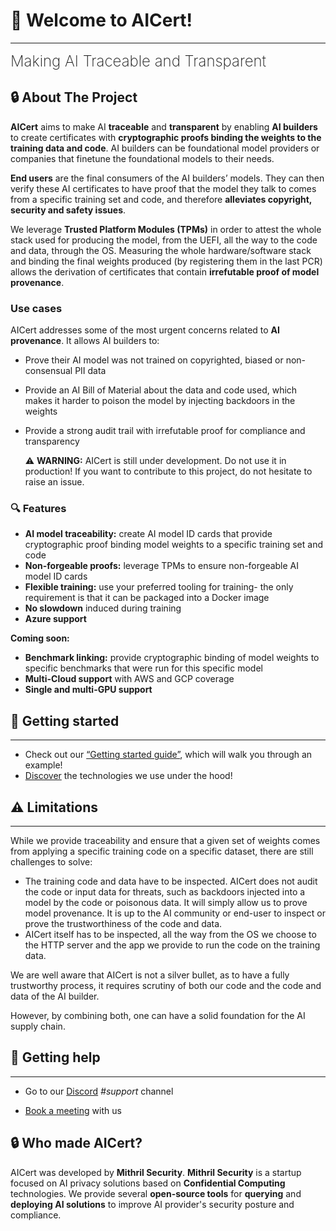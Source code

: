 # 👋 Welcome to AICert!
________________________________________________________

<font size="5"><span style="font-weight: 200">
Making AI Traceable and Transparent
</font></span>

## 🔒 About The Project

**AICert** aims to make AI **traceable** and **transparent** by enabling **AI builders** to create certificates with **cryptographic proofs binding the weights to the training data and code**. AI builders can be foundational model providers or companies that finetune the foundational models to their needs.

**End users** are the final consumers of the AI builders’ models. They can then verify these AI certificates to have proof that the model they talk to comes from a specific training set and code, and therefore **alleviates copyright, security and safety issues**.

We leverage **Trusted Platform Modules (TPMs)** in order to attest the whole stack used for producing the model, from the UEFI, all the way to the code and data, through the OS. Measuring the whole hardware/software stack and binding the final weights produced (by registering them in the last PCR) allows the derivation of certificates that contain **irrefutable proof of model provenance**.

### Use cases

AICert addresses some of the most urgent concerns related to **AI provenance**. It allows AI builders to:

+ Prove their AI model was not trained on copyrighted, biased or non-consensual PII data
+ Provide an AI Bill of Material about the data and code used, which makes it harder to poison the model by injecting backdoors in the weights
+ Provide a strong audit trail with irrefutable proof for compliance and transparency

  ⚠️ **WARNING:** AICert is still under development. Do not use it in production!
  If you want to contribute to this project, do not hesitate to raise an issue.

### 🔍 Features

+ **AI model traceability:** create AI model ID cards that provide cryptographic proof binding model weights to a specific training set and code
+ **Non-forgeable proofs:** leverage TPMs to ensure non-forgeable AI model ID cards
+ **Flexible training:** use your preferred tooling for training- the only requirement is that it can be packaged into a Docker image
+ **No slowdown** induced during training
+ **Azure support**

**Coming soon:**
+ **Benchmark linking:** provide cryptographic binding of model weights to specific benchmarks that were run for this specific model
+ **Multi-Cloud support** with AWS and GCP coverage
+ **Single and multi-GPU support**

## 🚀 Getting started
________________________________________________________

- Check out our [“Getting started guide”](./docs/getting-started/get-started.md), which will walk you through an example!
- [Discover](./docs/getting-started/tech-overview.md) the technologies we use under the hood!

## ⚠️ Limitations
________________________________________________________

While we provide traceability and ensure that a given set of weights comes from applying a specific training code on a specific dataset, there are still challenges to solve:

+ The training code and data have to be inspected. AICert does not audit the code or input data for threats, such as backdoors injected into a model by the code or poisonous data. It will simply allow us to prove model provenance. It is up to the AI community or end-user to inspect or prove the trustworthiness of the code and data. 
+ AICert itself has to be inspected, all the way from the OS we choose to the HTTP server and the app we provide to run the code on the training data.

We are well aware that AICert is not a silver bullet, as to have a fully trustworthy process, it requires scrutiny of both our code and the code and data of the AI builder.

However, by combining both, one can have a solid foundation for the AI supply chain.

## 🙋 Getting help
________________________________________________________

- Go to our [Discord](https://discord.com/invite/TxEHagpWd4) *#support* channel
<!-- - Report bugs by [opening an issue on our AICert Github](https://github.com/mithril-security/aicert/issues) -->
- [Book a meeting](https://calendly.com/contact-mithril-security/15mins?month=2022-11) with us

<!--
## 📚 How is the documentation structured?
____________________________________________
<!--
- [Tutorials](./docs/tutorials/core/installation.md) take you by the hand to install and run BlindBox. We recommend you start with the **[Quick tour](./docs/getting-started/quick-tour.ipynb)** and then move on to the other tutorials!  

- [Concepts](./docs/concepts/nitro-enclaves.md) guides discuss key topics and concepts at a high level. They provide useful background information and explanations, especially on cybersecurity.

- [How-to guides](./docs/how-to-guides/deploy-API-server.md) are recipes. They guide you through the steps involved in addressing key problems and use cases. They are more advanced than tutorials and assume some knowledge of how BlindBox works.

- [API Reference](https://blindai.mithrilsecurity.io/en/latest/blindai/client.html) contains technical references for BlindAI’s API machinery. They describe how it works and how to use it but assume you have a good understanding of key concepts.

- [Security](./docs/security/remote_attestation/) guides contain technical information for security engineers. They explain the threat models and other cybersecurity topics required to audit BlindBox's security standards.

- [Advanced](./docs/how-to-guides/build-from-sources/client/) guides are destined to developers wanting to dive deep into BlindBox and eventually collaborate with us to the open-source code.

- [Past Projects](./docs/past-projects/blindai) informs you of our past audited project BlindAI, of which BlindBox is the evolution. 
-->

<!-- ## ❓ Why trust us?
___________________________

+ **Our core security features are open source.** We believe that transparency is the best way to ensure security and you can inspect the code yourself on our [GitHub page](https://github.com/mithril-security/blindbox).

+ **Our historical project [BlindAI](docs/past-projects/blindai.md) was successfully audited** by Quarkslab. Although both projects differ (BlindAI was meant for the confidential deployment of ONNX models inside Intel SGX enclaves), we want to highlight that we are serious about our security standards and know how to code secure remote attestation. -->

## 🔒 Who made AICert?

AICert was developed by **Mithril Security**. **Mithril Security** is a startup focused on AI privacy solutions based on **Confidential Computing** technologies. We provide several **open-source tools** for **querying** and **deploying AI solutions** to improve AI provider's security posture and compliance.